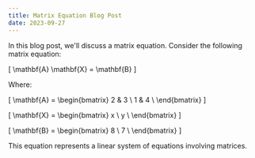 ```yaml
---
title: Matrix Equation Blog Post
date: 2023-09-27
---
```


In this blog post, we'll discuss a matrix equation. Consider the following matrix equation:

\[
\mathbf{A} \mathbf{X} = \mathbf{B}
\]

Where:

\[
\mathbf{A} = 
\begin{bmatrix}
2 & 3 \\
1 & 4 \\
\end{bmatrix}
\]

\[
\mathbf{X} = 
\begin{bmatrix}
x \\
y \\
\end{bmatrix}
\]

\[
\mathbf{B} = 
\begin{bmatrix}
8 \\
7 \\
\end{bmatrix}
\]

This equation represents a linear system of equations involving matrices.
